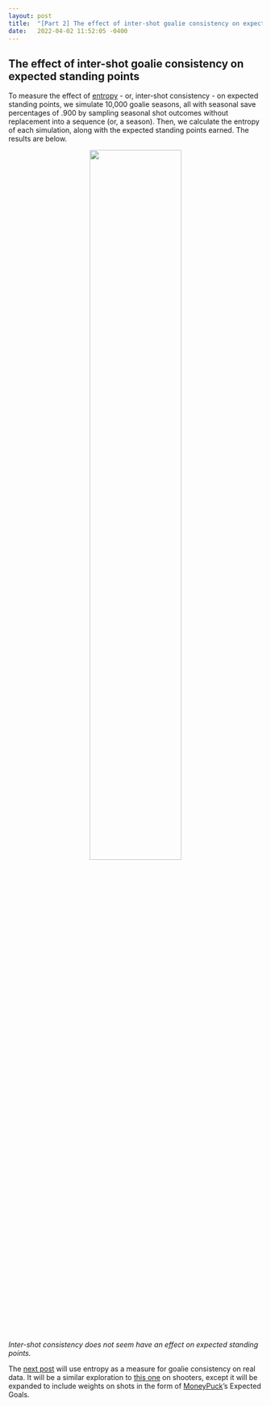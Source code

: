 ```yaml
---
layout: post
title:  "[Part 2] The effect of inter-shot goalie consistency on expected standing points "
date:   2022-04-02 11:52:05 -0400
---
```

<h2> The effect of inter-shot goalie consistency on expected standing points </h2>
<p>
To measure the effect of <a href="https://spazznolo.github.io/2022/03/28/goalie-consistency-intro.html">entropy</a> - or, inter-shot consistency - on expected standing points, we simulate 10,000 goalie seasons, all with seasonal save percentages of .900 by sampling seasonal shot outcomes without replacement into a sequence (or, a season). Then, we calculate the entropy of each simulation, along with the expected standing points earned. The results are below.
</p>
<p>
<div style="text-align: center"> <img src="https://spazznolo.github.io/figs/goalie-one-threee.png" width="60%" length="150"/></div>
</p>
<p>
<em>Inter-shot consistency does not seem have an effect on expected standing points.</em>
</p>
<p>
The <a href="https://spazznolo.github.io/2022/04/04/goalie-consistency-3.html">next post</a> will use entropy as a measure for goalie consistency on real data. It will be a similar exploration to <a href="https://github.com/namitanandakumar/Draft-Analysis/blob/master/Streakiness/VanHAC%202018.pdf">this one</a> on shooters, except it will be expanded to include weights on shots in the form of <a href="https://moneypuck.com/">MoneyPuck</a>’s Expected Goals.
</p>